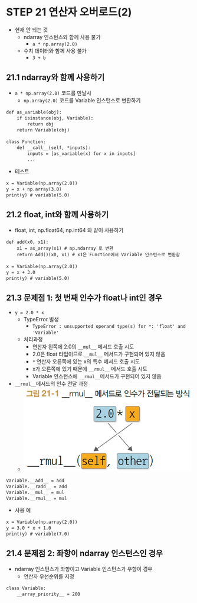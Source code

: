 # STEP 21 연산자 오버로드(2)
* 현재 안 되는 것
  * ndarray 인스턴스와 함께 사용 불가
    * `a * np.array(2.0)`
  * 수치 데이터와 함께 사용 불가
    * `3 + b`
## 21.1 ndarray와 함께 사용하기
* `a * np.array(2.0)` 코드를 만날시
  * `np.array(2.0)` 코드를 Variable 인스턴스로 변환하기
``` 
def as_variable(obj):
    if isinstance(obj, Variable):
        return obj
    return Variable(obj)

class Function:
    def __call__(self, *inputs):
        inputs = [as_variable(x) for x in inputs]
        ...
```
* 테스트
``` 
x = Variable(np.array(2.0))
y = x + np.array(3.0)
print(y) # variable(5.0) 
```
## 21.2 float, int와 함께 사용하기
* float, int, np.float64, np.int64 와 같이 사용하기
``` 
def add(x0, x1):
    x1 = as_array(x1) # np.ndarray 로 변환
    return Add()(x0, x1) # x1은 Function에서 Variable 인스턴스로 변환함

x = Variable(np.array(2.0))
y = x + 3.0
print(y) # variable(5.0) 
```
## 21.3 문제점 1: 첫 번째 인수가 float나 int인 경우
* `y = 2.0 * x`
  * TypeError 발생
    * ```TypeError : unsupported operand type(s) for *: 'float' and 'Variable'```
  * 처리과정
    * 연산자 왼쪽에 2.0의 `__mul__` 메서드 호출 시도
    * 2.0은 float 타입이므로 `__mul__` 메서드가 구현되어 있지 않음
    * `*` 연산자 오른쪽에 있는 x의 특수 메서드 호출 시도
    * x가 오른쪽에 있기 때문에 `__rmul__` 메서드 호출 시도
    * Variable 인스턴스에 `__rmul__`메서드가 구현되어 있지 않음
* `__rmul__`메서드의 인수 전달 과정
  * ![rmul](../../images/그림%2021-1.png)
``` 
Variable.__add__ = add
Variable.__radd__ = add
Variable.__mul__ = mul
Variable.__rmul__ = mul
```
* 사용 예
``` 
x = Variable(np.array(2.0))
y = 3.0 * x + 1.0
print(y) # variable(7.0)
```
## 21.4 문제점 2: 좌항이 ndarray 인스턴스인 경우
* ndarray 인스턴스가 좌항이고 Variable 인스턴스가 우항이 경우
  * 연산자 우선순위를 지정
``` 
class Variable:
    __array_priority__ = 200
```